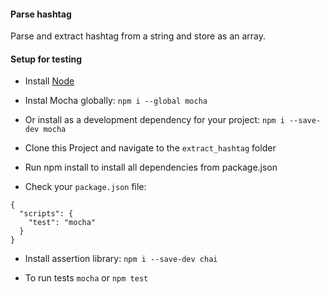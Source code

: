 #### Parse hashtag

Parse and extract hashtag from a string and store as an array.

#### Setup for testing

+ Install [Node](https://nodejs.org/en/)

+ Instal Mocha globally: `npm i --global mocha`

+ Or install as a development dependency for your project:
`npm i --save-dev mocha`

+ Clone this Project and navigate to the `extract_hashtag` folder

+ Run npm install to install all dependencies from package.json

+ Check your `package.json` file:
```
{
  "scripts": {
    "test": "mocha"
  }
}
```

+ Install assertion library:
`npm i --save-dev chai`

+ To run tests `mocha` or `npm test`